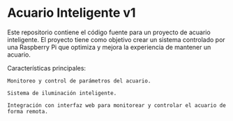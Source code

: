# Acuario Inteligente v1
Este repositorio contiene el código fuente para un proyecto de acuario inteligente. El proyecto tiene como objetivo crear un sistema controlado por una Raspberry Pi que optimiza y mejora la experiencia de mantener un acuario.

Características principales:

    Monitoreo y control de parámetros del acuario.
    
    Sistema de iluminación inteligente.
    
    Integración con interfaz web para monitorear y controlar el acuario de forma remota.
